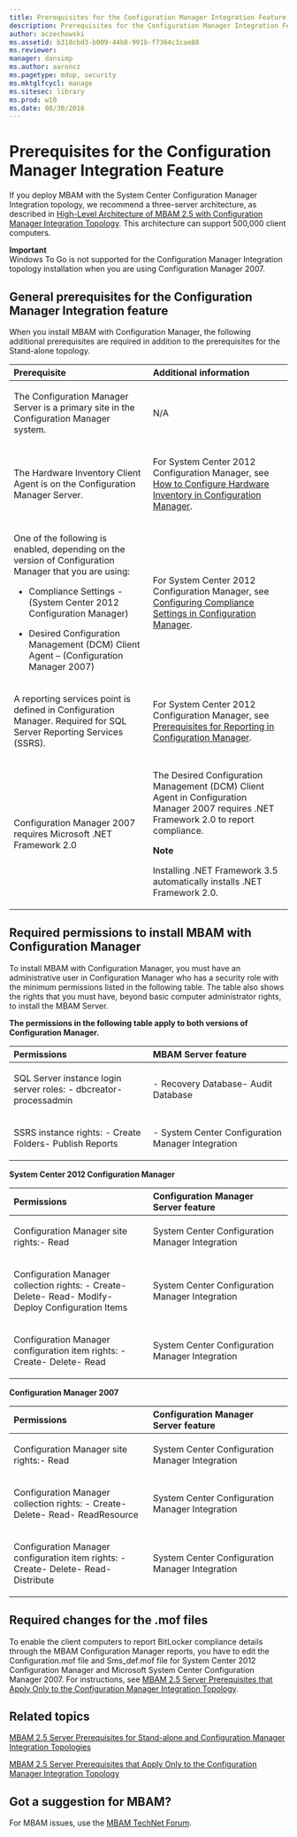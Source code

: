 ```yaml
---
title: Prerequisites for the Configuration Manager Integration Feature
description: Prerequisites for the Configuration Manager Integration Feature
author: aczechowski
ms.assetid: b318cbd3-b009-44b8-991b-f7364c1cae88
ms.reviewer: 
manager: dansimp
ms.author: aaroncz
ms.pagetype: mdop, security
ms.mktglfcycl: manage
ms.sitesec: library
ms.prod: w10
ms.date: 08/30/2016
---
```



# Prerequisites for the Configuration Manager Integration Feature


If you deploy MBAM with the System Center Configuration Manager Integration topology, we recommend a three-server architecture, as described in [High-Level Architecture of MBAM 2.5 with Configuration Manager Integration Topology](high-level-architecture-of-mbam-25-with-configuration-manager-integration-topology.md). This architecture can support 500,000 client computers.

**Important**  
Windows To Go is not supported for the Configuration Manager Integration topology installation when you are using Configuration Manager 2007.



## General prerequisites for the Configuration Manager Integration feature


When you install MBAM with Configuration Manager, the following additional prerequisites are required in addition to the prerequisites for the Stand-alone topology.

<table>
<colgroup>
<col width="50%" />
<col width="50%" />
</colgroup>
<thead>
<tr class="header">
<th align="left">Prerequisite</th>
<th align="left">Additional information</th>
</tr>
</thead>
<tbody>
<tr class="odd">
<td align="left"><p>The Configuration Manager Server is a primary site in the Configuration Manager system.</p></td>
<td align="left"><p>N/A</p></td>
</tr>
<tr class="even">
<td align="left"><p>The Hardware Inventory Client Agent is on the Configuration Manager Server.</p></td>
<td align="left"><p>For System Center 2012 Configuration Manager, see <a href="https://go.microsoft.com/fwlink/?LinkId=301685" data-raw-source="[How to Configure Hardware Inventory in Configuration Manager](https://go.microsoft.com/fwlink/?LinkId=301685)">How to Configure Hardware Inventory in Configuration Manager</a>.</p>
</td>
</tr>
<tr class="odd">
<td align="left"><p>One of the following is enabled, depending on the version of Configuration Manager that you are using:</p>
<ul>
<li><p>Compliance Settings - (System Center 2012 Configuration Manager)</p></li>
<li><p>Desired Configuration Management (DCM) Client Agent – (Configuration Manager 2007)</p></li>
</ul></td>
<td align="left"><p>For System Center 2012 Configuration Manager, see <a href="https://go.microsoft.com/fwlink/?LinkId=301687" data-raw-source="[Configuring Compliance Settings in Configuration Manager](https://go.microsoft.com/fwlink/?LinkId=301687)">Configuring Compliance Settings in Configuration Manager</a>.</p>
</td>
</tr>
<tr class="even">
<td align="left"><p>A reporting services point is defined in Configuration Manager. Required for SQL Server Reporting Services (SSRS).</p></td>
<td align="left"><p>For System Center 2012 Configuration Manager, see <a href="https://go.microsoft.com/fwlink/?LinkId=301689" data-raw-source="[Prerequisites for Reporting in Configuration Manager](https://go.microsoft.com/fwlink/?LinkId=301689)">Prerequisites for Reporting in Configuration Manager</a>.</p>
</td>
</tr>
<tr class="odd">
<td align="left"><p>Configuration Manager 2007 requires Microsoft .NET Framework 2.0</p></td>
<td align="left"><p>The Desired Configuration Management (DCM) Client Agent in Configuration Manager 2007 requires .NET Framework 2.0 to report compliance.</p>
<div class="alert">
<strong>Note</strong><br/><p>Installing .NET Framework 3.5 automatically installs .NET Framework 2.0.</p>
</div>
<div>

</div></td>
</tr>
</tbody>
</table>



## Required permissions to install MBAM with Configuration Manager


To install MBAM with Configuration Manager, you must have an administrative user in Configuration Manager who has a security role with the minimum permissions listed in the following table. The table also shows the rights that you must have, beyond basic computer administrator rights, to install the MBAM Server.

**The permissions in the following table apply to both versions of Configuration Manager.**

<table>
<colgroup>
<col width="50%" />
<col width="50%" />
</colgroup>
<thead>
<tr class="header">
<th align="left">Permissions</th>
<th align="left">MBAM Server feature</th>
</tr>
</thead>
<tbody>
<tr class="odd">
<td align="left"><p>SQL Server instance login server roles: - dbcreator- processadmin</p></td>
<td align="left"><p>- Recovery Database- Audit Database</p></td>
</tr>
<tr class="even">
<td align="left"><p>SSRS instance rights: - Create Folders- Publish Reports</p></td>
<td align="left"><p>- System Center Configuration Manager Integration</p></td>
</tr>
</tbody>
</table>



**System Center 2012 Configuration Manager**

<table>
<colgroup>
<col width="50%" />
<col width="50%" />
</colgroup>
<thead>
<tr class="header">
<th align="left">Permissions</th>
<th align="left">Configuration Manager Server feature</th>
</tr>
</thead>
<tbody>
<tr class="odd">
<td align="left"><p>Configuration Manager site rights:- Read</p></td>
<td align="left"><p>System Center Configuration Manager Integration</p></td>
</tr>
<tr class="even">
<td align="left"><p>Configuration Manager collection rights: - Create- Delete- Read- Modify- Deploy Configuration Items</p></td>
<td align="left"><p>System Center Configuration Manager Integration</p></td>
</tr>
<tr class="odd">
<td align="left"><p>Configuration Manager configuration item rights: - Create- Delete- Read</p></td>
<td align="left"><p>System Center Configuration Manager Integration</p></td>
</tr>
</tbody>
</table>



**Configuration Manager 2007**

<table>
<colgroup>
<col width="50%" />
<col width="50%" />
</colgroup>
<thead>
<tr class="header">
<th align="left">Permissions</th>
<th align="left">Configuration Manager Server feature</th>
</tr>
</thead>
<tbody>
<tr class="odd">
<td align="left"><p>Configuration Manager site rights:- Read</p></td>
<td align="left"><p>System Center Configuration Manager Integration</p></td>
</tr>
<tr class="even">
<td align="left"><p>Configuration Manager collection rights: - Create- Delete- Read- ReadResource</p></td>
<td align="left"><p>System Center Configuration Manager Integration</p></td>
</tr>
<tr class="odd">
<td align="left"><p>Configuration Manager configuration item rights: - Create- Delete- Read- Distribute</p></td>
<td align="left"><p>System Center Configuration Manager Integration</p></td>
</tr>
</tbody>
</table>



## Required changes for the .mof files


To enable the client computers to report BitLocker compliance details through the MBAM Configuration Manager reports, you have to edit the Configuration.mof file and Sms\_def.mof file for System Center 2012 Configuration Manager and Microsoft System Center Configuration Manager 2007. For instructions, see [MBAM 2.5 Server Prerequisites that Apply Only to the Configuration Manager Integration Topology](mbam-25-server-prerequisites-that-apply-only-to-the-configuration-manager-integration-topology.md).



## Related topics


[MBAM 2.5 Server Prerequisites for Stand-alone and Configuration Manager Integration Topologies](mbam-25-server-prerequisites-for-stand-alone-and-configuration-manager-integration-topologies.md)

[MBAM 2.5 Server Prerequisites that Apply Only to the Configuration Manager Integration Topology](mbam-25-server-prerequisites-that-apply-only-to-the-configuration-manager-integration-topology.md)



## Got a suggestion for MBAM?

For MBAM issues, use the [MBAM TechNet Forum](https://social.technet.microsoft.com/Forums/home?forum=mdopmbam). 






